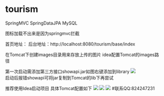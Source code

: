 # tourism
SpringMVC SpringDataJPA MySQL

图标加载不出来是因为springmvc拦截

首页地址：
后台地址：http://localhost:8080/tourism/base/index

在Tomcat下创建images目录用来存放上传的图片 idea配置Tomcat的images路径

第一次启动需添加第三方接口showapi.jar如图右键添加到library
![](https://github.com/jwwam/tourism/blob/master/src/main/webapp/images/addjar1.png)  
启动后报错showapi可将jar复制到Tomcat的lib下再尝试

推荐使用Idea启动项目
具体Tomcat配置如下
![](https://github.com/jwwam/tourism/blob/master/src/main/webapp/images/imageUpload1.png)
![](https://github.com/jwwam/tourism/blob/master/src/main/webapp/images/imageUpload2.png)
![](https://github.com/jwwam/tourism/blob/master/src/main/webapp/images/imageUpload3.png)
#联系QQ:824247231
